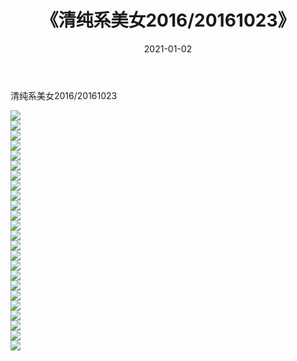 ﻿---
layout: post
title:  《清纯系美女2016/20161023》
date:   2021-01-02
img: http://img.660000.xyz/Sharelink/清纯系美女/2016/20161023/000.jpg
categories: [美女, 清纯, 唯美]
---

清纯系美女2016/20161023

 ![](http://img.660000.xyz/Sharelink/清纯系美女/2016/20161023/001.jpeg) <br>![](http://img.660000.xyz/Sharelink/清纯系美女/2016/20161023/002.jpeg) <br>![](http://img.660000.xyz/Sharelink/清纯系美女/2016/20161023/003.jpeg) <br>![](http://img.660000.xyz/Sharelink/清纯系美女/2016/20161023/004.jpeg) <br>![](http://img.660000.xyz/Sharelink/清纯系美女/2016/20161023/005.jpeg) <br>![](http://img.660000.xyz/Sharelink/清纯系美女/2016/20161023/006.jpeg) <br>![](http://img.660000.xyz/Sharelink/清纯系美女/2016/20161023/007.jpeg) <br>![](http://img.660000.xyz/Sharelink/清纯系美女/2016/20161023/008.jpeg) <br>![](http://img.660000.xyz/Sharelink/清纯系美女/2016/20161023/009.jpeg) <br>![](http://img.660000.xyz/Sharelink/清纯系美女/2016/20161023/010.jpeg) <br>![](http://img.660000.xyz/Sharelink/清纯系美女/2016/20161023/011.jpeg) <br>![](http://img.660000.xyz/Sharelink/清纯系美女/2016/20161023/012.jpeg) <br>![](http://img.660000.xyz/Sharelink/清纯系美女/2016/20161023/013.jpeg) <br>![](http://img.660000.xyz/Sharelink/清纯系美女/2016/20161023/014.jpeg) <br>![](http://img.660000.xyz/Sharelink/清纯系美女/2016/20161023/015.jpeg) <br>![](http://img.660000.xyz/Sharelink/清纯系美女/2016/20161023/016.jpeg) <br>![](http://img.660000.xyz/Sharelink/清纯系美女/2016/20161023/017.jpeg) <br>![](http://img.660000.xyz/Sharelink/清纯系美女/2016/20161023/018.jpeg) <br>![](http://img.660000.xyz/Sharelink/清纯系美女/2016/20161023/019.jpeg) <br>![](http://img.660000.xyz/Sharelink/清纯系美女/2016/20161023/020.jpeg) <br>![](http://img.660000.xyz/Sharelink/清纯系美女/2016/20161023/021.jpeg) <br>![](http://img.660000.xyz/Sharelink/清纯系美女/2016/20161023/022.jpeg) <br>![](http://img.660000.xyz/Sharelink/清纯系美女/2016/20161023/023.jpeg) <br>![](http://img.660000.xyz/Sharelink/清纯系美女/2016/20161023/024.jpeg) <br>